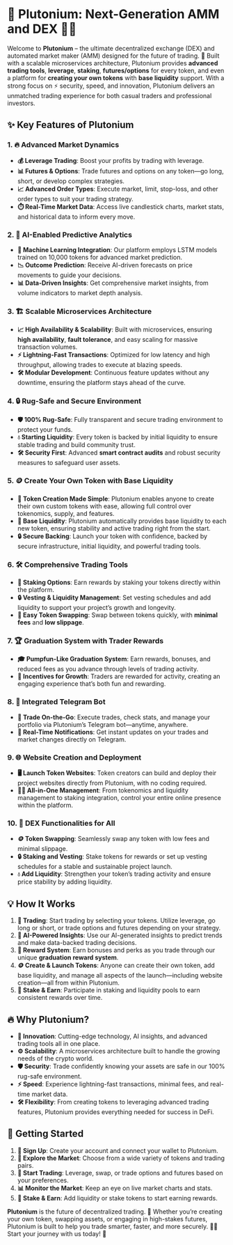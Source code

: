 # 🚀 Plutonium: Next-Generation AMM and DEX 🔮💎

Welcome to **Plutonium** – the ultimate decentralized exchange (DEX) and automated market maker (AMM) designed for the future of trading. 🌌 Built with a scalable microservices architecture, Plutonium provides **advanced trading tools**, **leverage**, **staking**, **futures/options** for every token, and even a platform for **creating your own tokens** with **base liquidity** support. With a strong focus on ⚡ security, speed, and innovation, Plutonium delivers an unmatched trading experience for both casual traders and professional investors.

## ✨ Key Features of Plutonium

### 1. 🔥 Advanced Market Dynamics
- **💰 Leverage Trading**: Boost your profits by trading with leverage.
- **📊 Futures & Options**: Trade futures and options on any token—go long, short, or develop complex strategies.
- **📈 Advanced Order Types**: Execute market, limit, stop-loss, and other order types to suit your trading strategy.
- **⏱️ Real-Time Market Data**: Access live candlestick charts, market stats, and historical data to inform every move.

### 2. 🤖 AI-Enabled Predictive Analytics
- **🧠 Machine Learning Integration**: Our platform employs LSTM models trained on 10,000 tokens for advanced market prediction.
- **📉 Outcome Prediction**: Receive AI-driven forecasts on price movements to guide your decisions.
- **📊 Data-Driven Insights**: Get comprehensive market insights, from volume indicators to market depth analysis.

### 3. 🏗️ Scalable Microservices Architecture
- **📈 High Availability & Scalability**: Built with microservices, ensuring **high availability**, **fault tolerance**, and easy scaling for massive transaction volumes.
- **⚡ Lightning-Fast Transactions**: Optimized for low latency and high throughput, allowing trades to execute at blazing speeds.
- **🛠️ Modular Development**: Continuous feature updates without any downtime, ensuring the platform stays ahead of the curve.

### 4. 🔒 Rug-Safe and Secure Environment
- **🛡️ 100% Rug-Safe**: Fully transparent and secure trading environment to protect your funds.
- **💧 Starting Liquidity**: Every token is backed by initial liquidity to ensure stable trading and build community trust.
- **🛠️ Security First**: Advanced **smart contract audits** and robust security measures to safeguard user assets.

### 5. 🪙 Create Your Own Token with Base Liquidity
- **🚀 Token Creation Made Simple**: Plutonium enables anyone to create their own custom tokens with ease, allowing full control over tokenomics, supply, and features.
- **🌊 Base Liquidity**: Plutonium automatically provides base liquidity to each new token, ensuring stability and active trading right from the start.
- **🔒 Secure Backing**: Launch your token with confidence, backed by secure infrastructure, initial liquidity, and powerful trading tools.

### 6. 🛠️ Comprehensive Trading Tools
- **🌱 Staking Options**: Earn rewards by staking your tokens directly within the platform.
- **🔒 Vesting & Liquidity Management**: Set vesting schedules and add liquidity to support your project’s growth and longevity.
- **🔄 Easy Token Swapping**: Swap between tokens quickly, with **minimal fees** and **low slippage**.

### 7. 🏆 Graduation System with Trader Rewards
- **🎓 Pumpfun-Like Graduation System**: Earn rewards, bonuses, and reduced fees as you advance through levels of trading activity.
- **💸 Incentives for Growth**: Traders are rewarded for activity, creating an engaging experience that’s both fun and rewarding.

### 8. 🤖 Integrated Telegram Bot
- **📱 Trade On-the-Go**: Execute trades, check stats, and manage your portfolio via Plutonium’s Telegram bot—anytime, anywhere.
- **🔔 Real-Time Notifications**: Get instant updates on your trades and market changes directly on Telegram.

### 9. 🌐 Website Creation and Deployment
- **🖥️ Launch Token Websites**: Token creators can build and deploy their project websites directly from Plutonium, with no coding required.
- **👨‍💻 All-in-One Management**: From tokenomics and liquidity management to staking integration, control your entire online presence within the platform.

### 10. 🔄 DEX Functionalities for All
- **🪙 Token Swapping**: Seamlessly swap any token with low fees and minimal slippage.
- **🔒 Staking and Vesting**: Stake tokens for rewards or set up vesting schedules for a stable and sustainable project launch.
- **💧 Add Liquidity**: Strengthen your token’s trading activity and ensure price stability by adding liquidity.

## 💡 How It Works

1. **💸 Trading**: Start trading by selecting your tokens. Utilize leverage, go long or short, or trade options and futures depending on your strategy.
2. **🤖 AI-Powered Insights**: Use our AI-generated insights to predict trends and make data-backed trading decisions.
3. **🎁 Reward System**: Earn bonuses and perks as you trade through our unique **graduation reward system**.
4. **🪙 Create & Launch Tokens**: Anyone can create their own token, add base liquidity, and manage all aspects of the launch—including website creation—all from within Plutonium.
5. **🌱 Stake & Earn**: Participate in staking and liquidity pools to earn consistent rewards over time.

## 🔥 Why Plutonium?

- **🚀 Innovation**: Cutting-edge technology, AI insights, and advanced trading tools all in one place.
- **⚙️ Scalability**: A microservices architecture built to handle the growing needs of the crypto world.
- **🛡️ Security**: Trade confidently knowing your assets are safe in our 100% rug-safe environment.
- **⚡ Speed**: Experience lightning-fast transactions, minimal fees, and real-time market data.
- **🛠️ Flexibility**: From creating tokens to leveraging advanced trading features, Plutonium provides everything needed for success in DeFi.

## 🚀 Getting Started

1. **📝 Sign Up**: Create your account and connect your wallet to Plutonium.
2. **🌌 Explore the Market**: Choose from a wide variety of tokens and trading pairs.
3. **💸 Start Trading**: Leverage, swap, or trade options and futures based on your preferences.
4. **📊 Monitor the Market**: Keep an eye on live market charts and stats.
5. **🌱 Stake & Earn**: Add liquidity or stake tokens to start earning rewards.

**Plutonium** is the future of decentralized trading. 🌌 Whether you’re creating your own token, swapping assets, or engaging in high-stakes futures, Plutonium is built to help you trade smarter, faster, and more securely. 💎✨ Start your journey with us today! 🚀
